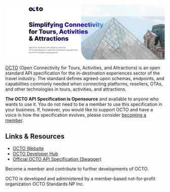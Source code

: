 ![OCTO - Simplifying Connectivity for Tours, Activities & Attractions](https://github.com/octotravel/.github/blob/main/octo-github-header.png) 

[OCTO](https://www.octo.travel/) (Open Connectivity for Tours, Activities, and Attractions) is an open standard API specification for the in-destination experiences sector of the travel industry. The standard defines agreed-upon schemas, endpoints, and capabilities commonly needed when connecting platforms, resellers, OTAs, and other technologies in tours, activities, and attractions. 

**The OCTO API Specification is Opensource** and available to anyone who wants to use it. You do not need to be a member to use this specification in your business. If, however, you would like to support OCTO and have a voice in how the specification evolves, please consider [becoming a member](https://www.octo.travel/join).

## Links & Resources

* [OCTO Website](https://www.octo.travel/)
* [OCTO Developer Hub](https://docs.ventrata.com/)
* [Official OCTO API Specification (Swagger)](https://app.swaggerhub.com/apis-docs/OCTO-API/OCTO-API/1.0)

Become a member and contribute to further developments of OCTO.

OCTO is developed and administered by a member-based not-for-profit organization OCTO Standards NP Inc. 
